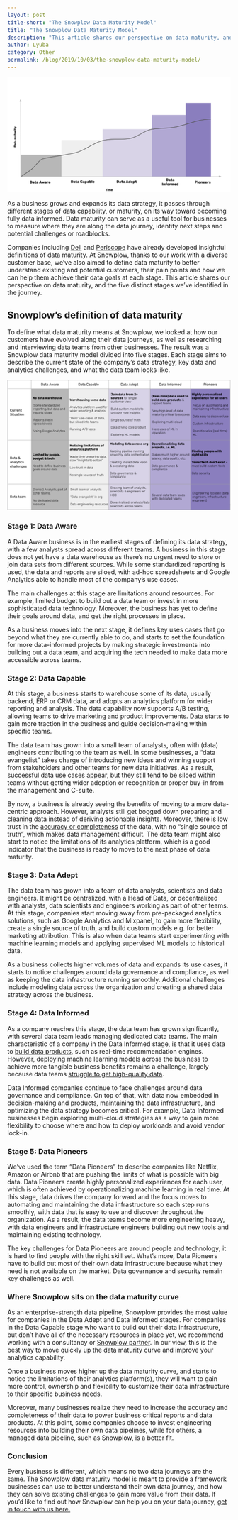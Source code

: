 ```yaml
---
layout: post
title-short: "The Snowplow Data Maturity Model"
title: "The Snowplow Data Maturity Model"
description: "This article shares our perspective on data maturity, and the five distinct stages we’ve identified in the journey."
author: Lyuba
category: Other
permalink: /blog/2019/10/03/the-snowplow-data-maturity-model/
---
```



![data-quality-model](/assets/img/blog/2019/10/data-maturity-model.png) 
 

As a business grows and expands its data strategy, it passes through different stages of data capability, or maturity, on its way toward becoming fully data informed. Data maturity can serve as a useful tool for businesses to measure where they are along the data journey, identify next steps and potential challenges or roadblocks. 

Companies including [Dell](https://www.cio.com/article/3077871/the-four-stages-of-the-data-maturity-model.html) and [Periscope](https://www.periscopedata.com/blog/what-is-data-maturity) have already developed insightful definitions of data maturity. At Snowplow, thanks to our work with a diverse customer base, we’ve also aimed to define data maturity to better understand existing and potential customers, their pain points and how we can help them achieve their data goals at each stage. This article shares our perspective on data maturity, and the five distinct stages we’ve identified in the journey.


## Snowplow’s definition of data maturity

To define what data maturity means at Snowplow, we looked at how our customers have evolved along their data journeys, as well as researching and interviewing data teams from other businesses. The result was a Snowplow data maturity model divided into five stages. Each stage aims to describe the current state of the company’s data strategy, key data and analytics challenges, and what the data team looks like.


![data-quality-defenition](/assets/img/blog/2019/10/data-maturity-defenition.png)



### Stage 1: Data Aware

A Data Aware business is in the earliest stages of defining its data strategy, with a few analysts spread across different teams. A business in this stage does not yet have a data warehouse as there’s no urgent need to store or join data sets from different  sources. While some standardized reporting is used, the data and reports are siloed, with ad-hoc spreadsheets and Google Analytics able to handle most of the company’s use cases. 

The main challenges at this stage are limitations around resources. For example, limited budget to build out a data team or invest in more sophisticated data technology. Moreover, the business has yet to define their goals around data, and get the right processes in place.

As a business moves into the next stage, it defines key uses cases that go beyond what they are currently able to do, and starts to set the foundation for more data-informed projects by making strategic investments into building out a data team, and acquiring the tech needed to make data more accessible across teams. 


### Stage 2: Data Capable

At this stage, a business starts to warehouse some of its data, usually backend, ERP or CRM data, and adopts an analytics platform for wider reporting and analysis. The data capability now supports A/B testing, allowing teams to drive marketing and product improvements. Data starts to gain more traction in the business and guide decision-making within specific teams.

The data team has grown into a small team of analysts, often with (data) engineers contributing to the team as well. In some businesses, a “data evangelist” takes charge of introducing new ideas and winning support from stakeholders and other teams for new data initiatives. As a result, successful data use cases appear, but they still tend to be siloed within teams without getting wider adoption or recognition or proper buy-in from the management and C-suite.

By now, a business is already seeing the benefits of moving to a more data-centric approach. However, analysts still get bogged down preparing and cleaning data instead of deriving actionable insights. Moreover, there is low trust in the [accuracy or completeness](https://snowplowanalytics.com/blog/2019/09/09/how-to-optimize-your-pipeline-for-data-quality/) of the data, with no “single source of truth”, which makes data management difficult. The data team might also start to notice the limitations of its analytics platform, which is a good indicator that the business is ready to move to the next phase of data maturity. 


### Stage 3: Data Adept

The data team has grown into a team of data analysts, scientists and data engineers. It might be centralized, with a Head of Data, or decentralized with analysts, data scientists and engineers working as part of other teams. At this stage, companies start moving away from pre-packaged analytics solutions, such as Google Analytics and Mixpanel, to gain more flexibility, create a single source of truth, and build custom models e.g. for better marketing attribution. This is also when data teams start experimenting with machine learning models and applying supervised ML models to historical data.

As a business collects higher volumes of data and expands its use cases, it starts to notice challenges around data governance and compliance, as well as keeping the data infrastructure running smoothly. Additional challenges include modeling data across the organization and creating a shared data strategy across the business. 


### Stage 4: Data Informed

As a company reaches this stage, the data team has grown significantly, with several data team leads managing dedicated data teams. The main characteristic of a company in the Data Informed stage, is that it uses data to [build data products](https://towardsdatascience.com/designing-data-products-b6b93edf3d23), such as real-time recommendation engines. However, deploying machine learning models across the business to achieve more tangible business benefits remains a challenge, largely because data teams [struggle to get high-quality data](https://www.wsj.com/articles/data-challenges-are-halting-ai-projects-ibm-executive-says-11559035800).

Data Informed companies continue to face challenges around data governance and compliance. On top of that, with data now embedded in decision-making and products, maintaining the data infrastructure, and optimizing the data strategy becomes critical. For example, Data Informed businesses begin exploring multi-cloud strategies as a way to gain more flexibility to choose where and how to deploy workloads and avoid vendor lock-in.


### Stage 5: Data Pioneers

We’ve used the term “Data Pioneers” to describe companies like Netflix, Amazon or Airbnb that are pushing the limits of what is possible with big data. Data Pioneers create highly personalized experiences for each user, which is often achieved by operationalizing machine learning in real time. At this stage, data drives the company forward and the focus moves to automating and maintaining the data infrastructure so each step runs smoothly, with data that is easy to use and discover throughout the organization. As a result, the data teams become more engineering heavy, with data engineers and infrastructure engineers building out new tools and maintaining existing technology. 

The key challenges for Data Pioneers are around people and technology; it is hard to find people with the right skill set. What’s more, Data Pioneers have to build out most of their own data infrastructure because what they need is not available on the market. Data governance and security remain key challenges as well.


### Where Snowplow sits on the data maturity curve

As an enterprise-strength data pipeline, Snowplow provides the most value for companies in the Data Adept and Data Informed stages. For companies in the Data Capable stage who want to build out their data infrastructure, but don’t have all of the necessary resources in place yet, we recommend working with a consultancy or [Snowplow partner](https://snowplowanalytics.com/partners/). In our view, this is the best way to move quickly up the data maturity curve and improve your analytics capability.

Once a business moves higher up the data maturity curve, and starts to notice the limitations of their analytics platform(s), they will want to gain more control, ownership and flexibility to customize their data infrastructure to their specific business needs.

Moreover, many businesses realize they need to increase the accuracy and completeness of their data to power business critical reports and data products. At this point, some companies choose to invest engineering resources into building their own data pipelines, while for others, a managed data pipeline, such as Snowplow, is a better fit. 


### Conclusion

Every business is different, which means no two data journeys are the same. The Snowplow data maturity model is meant to provide a framework businesses can use to better understand their own data journey, and how they can solve existing challenges to gain more value from their data. If you’d like to find out how Snowplow can help you on your data journey, [get in touch with us here.](https://snowplowanalytics.com/get-started/)